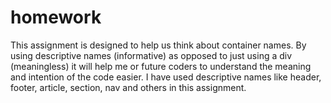 # homework
This assignment is designed to help us think about container names.  By using descriptive names (informative) as opposed to just using a div (meaningless) it will help me or future coders to understand the meaning and intention of the code easier.  I have used descriptive names like header, footer, article, section, nav and others in this assignment. 
